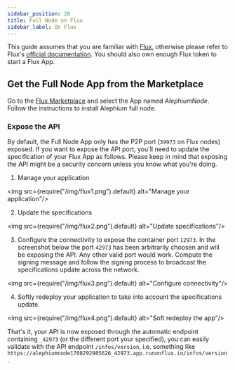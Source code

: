 ```yaml
---
sidebar_position: 20
title: Full Node on Flux
sidebar_label: On Flux
---
```



This guide assumes that you are familiar with
[Flux](https://runonflux.io/), otherwise please refer to Flux's
[official documentation](https://wiki.runonflux.io/wiki). You should
also own enough Flux token to start a Flux App.

## Get the Full Node App from the Marketplace

Go to the [Flux
Marketplace](https://home.runonflux.io/apps/marketplace?q=alephium)
and select the App named *AlephiumNode*. Follow the instructions to
install Alephium full node.

### Expose the API

By default, the Full Node App only has the P2P port (`39973` on Flux nodes) exposed. If you want to expose the API port, you'll need to update the specification of your Flux App as follows. Please keep in mind that exposing the API might be a security concern unless you know what you're doing.

1. Manage your application

<img src={require("/img/flux1.png").default} alt="Manage your application"/>

2. Update the specifications

<img src={require("/img/flux2.png").default} alt="Update specifications"/>

3. Configure the connectivity to expose the container port `12973`. In the screenshot below the port `42973` has been arbitrarily choosen and will be exposing the API. Any other valid port would work. Compute the signing message and follow the signing process to broadcast the specifications update across the network.

<img src={require("/img/flux3.png").default} alt="Configure connectivity"/>

4. Softly redeploy your application to take into account the specifications update.

<img src={require("/img/flux4.png").default} alt="Soft redeploy the app"/>

That's it, your API is now exposed through the automatic endpoint containing `_42973` (or the different port your specified), you can easily validate with the API endpoint `/infos/version`, i.e. something like `https://alephiumnode1708292985626_42973.app.runonflux.io/infos/version`.
